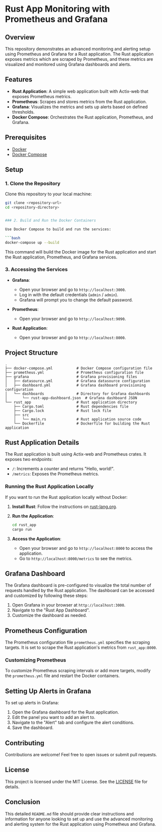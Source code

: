 
# Rust App Monitoring with Prometheus and Grafana

## Overview

This repository demonstrates an advanced monitoring and alerting setup using Prometheus and Grafana for a Rust application. The Rust application exposes metrics which are scraped by Prometheus, and these metrics are visualized and monitored using Grafana dashboards and alerts.

## Features

- **Rust Application**: A simple web application built with Actix-web that exposes Prometheus metrics.
- **Prometheus**: Scrapes and stores metrics from the Rust application.
- **Grafana**: Visualizes the metrics and sets up alerts based on defined thresholds.
- **Docker Compose**: Orchestrates the Rust application, Prometheus, and Grafana.

## Prerequisites

- [Docker](https://www.docker.com/get-started)
- [Docker Compose](https://docs.docker.com/compose/install/)

## Setup

### 1. Clone the Repository

Clone this repository to your local machine:

```bash
git clone <repository-url>
cd <repository-directory>


### 2. Build and Run the Docker Containers

Use Docker Compose to build and run the services:

```bash
docker-compose up --build
```

This command will build the Docker image for the Rust application and start the Rust application, Prometheus, and Grafana services.

### 3. Accessing the Services

- **Grafana**:
  - Open your browser and go to `http://localhost:3000`.
  - Log in with the default credentials (`admin` / `admin`).
  - Grafana will prompt you to change the default password.

- **Prometheus**:
  - Open your browser and go to `http://localhost:9090`.

- **Rust Application**:
  - Open your browser and go to `http://localhost:8000`.

## Project Structure

```
.
├── docker-compose.yml           # Docker Compose configuration file
├── prometheus.yml               # Prometheus configuration file
├── grafana                      # Grafana provisioning files
│   ├── datasource.yml           # Grafana datasource configuration
│   ├── dashboard.yml            # Grafana dashboard provisioning configuration
│   └── dashboards               # Directory for Grafana dashboards
│       └── rust-app-dashboard.json  # Grafana dashboard JSON
└── rust_app                     # Rust application directory
    ├── Cargo.toml               # Rust dependencies file
    ├── Cargo.lock               # Rust lock file
    ├── src
    │   └── main.rs              # Rust application source code
    └── Dockerfile               # Dockerfile for building the Rust application
```

## Rust Application Details

The Rust application is built using Actix-web and Prometheus crates. It exposes two endpoints:
- `/`: Increments a counter and returns "Hello, world!".
- `/metrics`: Exposes the Prometheus metrics.

### Running the Rust Application Locally

If you want to run the Rust application locally without Docker:

1. **Install Rust**: Follow the instructions on [rust-lang.org](https://www.rust-lang.org/learn/get-started).

2. **Run the Application**:

    ```bash
    cd rust_app
    cargo run
    ```

3. **Access the Application**:
    - Open your browser and go to `http://localhost:8000` to access the application.
    - Go to `http://localhost:8000/metrics` to see the metrics.

## Grafana Dashboard

The Grafana dashboard is pre-configured to visualize the total number of requests handled by the Rust application. The dashboard can be accessed and customized by following these steps:

1. Open Grafana in your browser at `http://localhost:3000`.
2. Navigate to the "Rust App Dashboard".
3. Customize the dashboard as needed.

## Prometheus Configuration

The Prometheus configuration file `prometheus.yml` specifies the scraping targets. It is set to scrape the Rust application's metrics from `rust_app:8000`.

### Customizing Prometheus

To customize Prometheus scraping intervals or add more targets, modify the `prometheus.yml` file and restart the Docker containers.

## Setting Up Alerts in Grafana

To set up alerts in Grafana:

1. Open the Grafana dashboard for the Rust application.
2. Edit the panel you want to add an alert to.
3. Navigate to the "Alert" tab and configure the alert conditions.
4. Save the dashboard.

## Contributing

Contributions are welcome! Feel free to open issues or submit pull requests.

## License

This project is licensed under the MIT License. See the [LICENSE](LICENSE) file for details.


## Conclusion

This detailed `README.md` file should provide clear instructions and information for anyone looking to set up and use the advanced monitoring and alerting system for the Rust application using Prometheus and Grafana.
